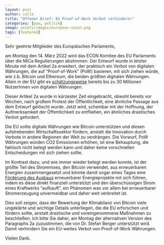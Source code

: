 ```yaml
---
layout: post
author: calle
title: "Offener Brief: EU Proof-of-Work Verbot verhindern!"
categories: [pow, politik]
image: assets/images/european-union.png
tags: [featured]
---
```


Sehr geehrte Mitglieder des Europäischen Parlaments,

am Montag den 14. März 2022 wird das ECON Komitee des EU Parlaments über die MiCa Regulierungen abstimmen. Der Entwurf wurde in letzter Minute mit dem Artikel 2a erweitert, der praktisch ein Verbot von digitalen Währungen, die auf “Proof-of-Work” (PoW) basieren, mit sich ziehen würde, wie z.b. Bitcoin und Ethereum, die beiden größten digitalen Währungen. Allein in der EU gibt es [schätzungsweise](https://triple-a.io/white-paper-cryptocurrency-adoption-across-europe-and-america-2021/) bereits bis zu 30 Millionen NutzerInnen von digitalen Währungen.

Dieser Artikel 2a wurde in kürzester Zeit eingebracht, obwohl bereits vor Wochen, nach großem Protest der Öffentlichkeit, eine ähnliche Passage aus dem Entwurf gelöscht wurde. Jetzt wird, scheinbar mit der Hoffnung, der Aufmerksamkeit der Öffentlichkeit zu entfliehen, ein ähnliches drastisches Verbot gefordert.

Die EU sollte digitale Währungen wie Bitcoin unterstützen und diesen aufstrebenden Wirtschaftssektor fördern, anstatt die Innovation durch Verbote in andere Regionen der Welt zu verdrängen. Die Vorwurf, PoW Währungen würden CO2 Emissionen erhöhen, ist eine Behauptung, die faktisch nicht belegt werden kann und daher keine vorschnellen Entscheidungen mit sich ziehen sollte.

Im Kontrast dazu, und wie immer wieder belegt werden konnte, ist der größte Teil des Strommixes, den Bitcoin verwendet, aus erneuerbaren Energien zusammengesetzt und könnte damit sogar eines Tages eine [Förderung des Ausbaus](https://assets.ctfassets.net/2d5q1td6cyxq/2D2BnksJjavw4a6SUvAPwZ/c42a9e3a520b0cc3b230cda3b43eead5/BCEI_White_Paper_.pdf) erneuerbarer Energieprojekte mit sich führen, indem es diese direkt finanziell unterstützt und den überschüssigen Strom eines Kraftwerks “aufkauft”, ein Phänomen was vor allem bei erneuerbarer Stromerzeugung unvermeidbar und daher weit verbreitet ist.

Dies soll zeigen, dass der Bewertung der Klimabilanz von Bitcoin viele ungeklärte und wichtige Details unterliegen, die die EU erforschen und fördern sollte, anstatt drastische und voreingenommene Maßnahmen zu beschließen. Ich bitte Sie daher, am Montag der alternativen Version des Paragraphs 2a zuzustimmen, die von Dr. Stefan Berger unterstützt wird. Damit verhindern Sie ein EU-weites Verbot von Proof-of-Work Währungen.

Vielen Dank.

